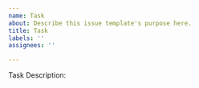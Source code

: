 ```yaml
---
name: Task
about: Describe this issue template's purpose here.
title: Task
labels: ''
assignees: ''

---
```


Task Description:
